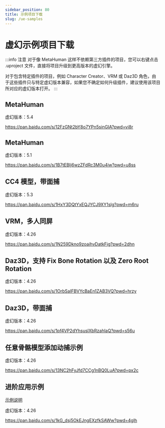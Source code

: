 ```yaml
---
sidebar_position: 80
title: 示例项目下载
slug: /ue-samples
---	
```


# 虚幻示例项目下载

:::info 注意
对于像 MetaHuman 这样不依赖第三方插件的项目，您可以右键点击 .uproject 文件，直接将项目升级到更高版本的虚幻引擎。

对于包含特定插件的项目，例如 Character Creator、VRM 或 Daz3D 角色，由于这些插件只与特定虚幻版本兼容，如果您不确定如何升级插件，建议使用该项目所对应的虚幻版本打开。
:::

## MetaHuman

虚幻版本：5.4

https://pan.baidu.com/s/12FzGNt2bY8o7YPn5sinGIA?pwd=vi8r

## MetaHuman

虚幻版本：5.1

https://pan.baidu.com/s/1B7tEBIj6wzZFdRc3M0u4iw?pwd=u8ss

## CC4 模型，带面捕

虚幻版本：5.3

https://pan.baidu.com/s/1HxY3DQtYxEQJYCJ9XY1slg?pwd=m6ru 

## VRM，多人同屏

虚幻版本：4.26

https://pan.baidu.com/s/1N259Dkno9zoaihvDatkFjg?pwd=2dhn

## Daz3D，支持 Fix Bone Rotation 以及 Zero Root Rotation

虚幻版本：4.26

https://pan.baidu.com/s/1OrbSaIFBVYcBaEn1ZAB3VQ?pwd=hrzy 

## Daz3D，带面捕

虚幻版本：4.26

https://pan.baidu.com/s/1pf4VP2dYhsuslXbRzahlaQ?pwd=s56u

## 任意骨骼模型添加动捕示例

虚幻版本：4.26

https://pan.baidu.com/s/13NC2hFyJfd7CCg1nBQ0LuA?pwd=px2c

## 进阶应用示例

[示例说明](/ue-adv)

虚幻版本：4.26

https://pan.baidu.com/s/1kG_dsj5OkEJngEXzfkSAWw?pwd=4glh